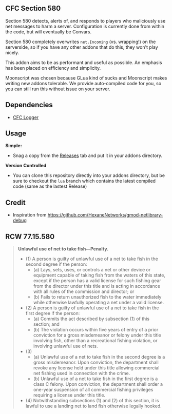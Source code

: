 ## CFC Section 580
Section 580 detects, alerts of, and responds to players who maliciously use net messages to harm a server.
Configuration is currently done from within the code, but will eventually be Convars.

Section 580 completely overwrites `net.Incoming` (vs. wrapping!) on the serverside, so if you have any other addons that do this, they won't play nicely.

This addon aims to be as performant and useful as possible. An emphasis has been placed on efficiency and simplicity.

Moonscript was chosen because GLua kind of sucks and Moonscript makes writing new addons tolerable. We provide auto-compiled code for you, so you can still run this without issue on your server.

## Dependencies
 - [CFC Logger](https://github.com/CFC-Servers/cfc_logger)

## Usage

**Simple:**
 - Snag a copy from the [Releases](https://github.com/CFC-Servers/cfc_77.15.580/releases) tab and put it in your addons directory.

**Version Controlled**
 - You can clone this repository directly into your addons directory, but be sure to checkout the `lua` branch which contains the latest compiled code (same as the lastest Release)

## Credit
 - Inspiration from https://github.com/HexaneNetworks/gmod-netlibrary-debug

## RCW 77.15.580
> **Unlawful use of net to take fish—Penalty.**
>  - (1) A person is guilty of unlawful use of a net to take fish in the second degree if the person:
>    - (a) Lays, sets, uses, or controls a net or other device or equipment capable of taking fish from the waters of this state, except if the person has a valid license for such fishing gear from the director under this title and is acting in accordance with all rules of the commission and director; or
>    - (b) Fails to return unauthorized fish to the water immediately while otherwise lawfully operating a net under a valid license.
>  - (2) A person is guilty of unlawful use of a net to take fish in the first degree if the person:
>    - (a) Commits the act described by subsection (1) of this section; and
>    - (b) The violation occurs within five years of entry of a prior conviction for a gross misdemeanor or felony under this title involving fish, other than a recreational fishing violation, or involving unlawful use of nets.
>  - (3)
>    - (a) Unlawful use of a net to take fish in the second degree is a gross misdemeanor. Upon conviction, the department shall revoke any license held under this title allowing commercial net fishing used in connection with the crime.
>    - (b) Unlawful use of a net to take fish in the first degree is a class C felony. Upon conviction, the department shall order a one-year suspension of all commercial fishing privileges requiring a license under this title.
>  - (4) Notwithstanding subsections (1) and (2) of this section, it is lawful to use a landing net to land fish otherwise legally hooked.
